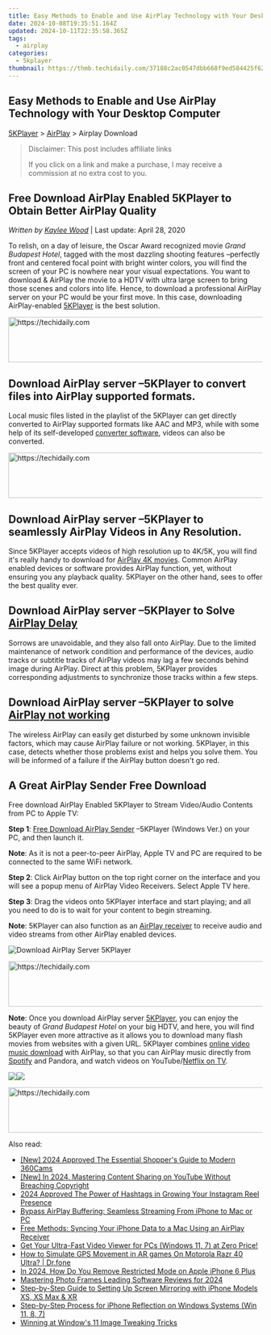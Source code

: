 ```yaml
---
title: Easy Methods to Enable and Use AirPlay Technology with Your Desktop Computer
date: 2024-10-08T19:35:51.164Z
updated: 2024-10-11T22:35:58.365Z
tags:
  - airplay
categories:
  - 5kplayer
thumbnail: https://thmb.techidaily.com/37188c2ac0547dbb668f9ed584425f62c5411d081b5606c8c487c2ccf4f6d577.jpg
---
```


## Easy Methods to Enable and Use AirPlay Technology with Your Desktop Computer

[5KPlayer](https://tools.techidaily.com/5kplayer/products/) \> [AirPlay](https://tools.techidaily.com/5kplayer/airplay/) \> Airplay Download

>  Disclaimer: This post includes affiliate links
>
>  If you click on a link and make a purchase, I may receive a commission at no extra cost to you.
>

## Free Download AirPlay Enabled 5KPlayer to Obtain Better AirPlay Quality

 _Written by [Kaylee Wood](https://www.quora.com/profile/Amanda-Hu-21)_ | Last update: April 28, 2020

To relish, on a day of leisure, the Oscar Award recognized movie _Grand Budapest Hotel_, tagged with the most dazzling shooting features –perfectly front and centered focal point with bright winter colors, you will find the screen of your PC is nowhere near your visual expectations. You want to download & AirPlay the movie to a HDTV with ultra large screen to bring those scenes and colors into life. Hence, to download a professional AirPlay server on your PC would be your first move. In this case, downloading AirPlay-enabled [5KPlayer](https://tools.techidaily.com/5kplayer/products/) is the best solution.

<!-- affiliate ads begin -->
<a href="https://appsumo.8odi.net/c/5597632/2123733/7443" target="_top" id="2123733">
  <img src="//a.impactradius-go.com/display-ad/7443-2123733" border="0" alt="https://techidaily.com" width="728" height="90"/>
</a>
<img height="0" width="0" src="https://appsumo.8odi.net/i/5597632/2123733/7443" style="position:absolute;visibility:hidden;" border="0" />
<!-- affiliate ads end -->

## Download AirPlay server –5KPlayer to convert files into AirPlay supported formats.

Local music files listed in the playlist of the 5KPlayer can get directly converted to AirPlay supported formats like AAC and MP3, while with some help of its self-developed [converter software](https://tools.techidaily.com/5kplayer/products/), videos can also be converted.

<!-- affiliate ads begin -->
<a href="https://appsumo.8odi.net/c/5597632/2144297/7443" target="_top" id="2144297">
  <img src="//a.impactradius-go.com/display-ad/7443-2144297" border="0" alt="https://techidaily.com" width="600" height="90"/>
</a>
<img height="0" width="0" src="https://appsumo.8odi.net/i/5597632/2144297/7443" style="position:absolute;visibility:hidden;" border="0" />
<!-- affiliate ads end -->

## Download AirPlay server –5KPlayer to seamlessly AirPlay Videos in Any Resolution.

Since 5KPlayer accepts videos of high resolution up to 4K/5K, you will find it's really handy to download for [AirPlay 4K movies](https://tools.techidaily.com/5kplayer/airplay/). Common AirPlay enabled devices or software provides AirPlay function, yet, without ensuring you any playback quality. 5KPlayer on the other hand, sees to offer the best quality ever.

## Download AirPlay server –5KPlayer to Solve [AirPlay Delay](https://tools.techidaily.com/5kplayer/airplay/)

Sorrows are unavoidable, and they also fall onto AirPlay. Due to the limited maintenance of network condition and performance of the devices, audio tracks or subtitle tracks of AirPlay videos may lag a few seconds behind image during AirPlay. Direct at this problem, 5KPlayer provides corresponding adjustments to synchronize those tracks within a few steps.

##  Download AirPlay server –5KPlayer to solve [AirPlay not working](https://tools.techidaily.com/5kplayer/airplay/)

The wireless AirPlay can easily get disturbed by some unknown invisible factors, which may cause AirPlay failure or not working. 5KPlayer, in this case, detects whether those problems exist and helps you solve them. You will be informed of a failure if the AirPlay button doesn't go red.

## A Great AirPlay Sender Free Download

Free download AirPlay Enabled 5KPlayer to Stream Video/Audio Contents from PC to Apple TV:

**Step 1**: [Free Download AirPlay Sender](https://tools.techidaily.com/5kplayer/airplay/) –5KPlayer (Windows Ver.) on your PC, and then launch it.

**Note**: As it is not a peer-to-peer AirPlay, Apple TV and PC are required to be connected to the same WiFi network.

**Step 2**: Click AirPlay button on the top right corner on the interface and you will see a popup menu of AirPlay Video Receivers. Select Apple TV here. 

**Step 3**: Drag the videos onto 5KPlayer interface and start playing; and all you need to do is to wait for your content to begin streaming.

**Note**: 5KPlayer can also function as an [AirPlay receiver](https://tools.techidaily.com/5kplayer/airplay/) to receive audio and video streams from other AirPlay enabled devices.

![Download AirPlay Server 5KPlayer](https://www.5kplayer.com/airplay/img/5k-airplay-xsy-airplay-with-win10-15021501.jpg) 

<!-- affiliate ads begin -->
<a href="https://appsumo.8odi.net/c/5597632/2132162/7443" target="_top" id="2132162">
  <img src="//a.impactradius-go.com/display-ad/7443-2132162" border="0" alt="https://techidaily.com" width="728" height="90"/>
</a>
<img height="0" width="0" src="https://appsumo.8odi.net/i/5597632/2132162/7443" style="position:absolute;visibility:hidden;" border="0" />
<!-- affiliate ads end -->

**Note**: Once you download AirPlay server [5KPlayer](https://tools.techidaily.com/5kplayer/products/), you can enjoy the beauty of _Grand Budapest Hotel_ on your big HDTV, and here, you will find 5KPlayer even more attractive as it allows you to download many flash movies from websites with a given URL. 5KPlayer combines [online video music download](https://tools.techidaily.com/5kplayer/products/) with AirPlay, so that you can AirPlay music directly from [Spotify](https://tools.techidaily.com/5kplayer/airplay/) and Pandora, and watch videos on YouTube/[Netflix on TV](https://tools.techidaily.com/5kplayer/airplay/).

[![](https://www.5kplayer.com/airplay/../button/freedownwhitewin.png)](https://tools.techidaily.com/5kplayer/products/)[![](https://www.5kplayer.com/airplay/../button/freedownbackmac.png)](https://tools.techidaily.com/5kplayer/products/)

<!-- affiliate ads begin -->
<a href="https://ephamedtechinc.pxf.io/c/5597632/2130530/26400" target="_top" id="2130530">
  <img src="//a.impactradius-go.com/display-ad/26400-2130530" border="0" alt="https://techidaily.com" width="728" height="90"/>
</a>
<img height="0" width="0" src="https://ephamedtechinc.pxf.io/i/5597632/2130530/26400" style="position:absolute;visibility:hidden;" border="0" />
<!-- affiliate ads end -->

<ins class="adsbygoogle"
     style="display:block"
     data-ad-format="autorelaxed"
     data-ad-client="ca-pub-7571918770474297"
     data-ad-slot="1223367746"></ins>

<ins class="adsbygoogle"
     style="display:block"
     data-ad-client="ca-pub-7571918770474297"
     data-ad-slot="8358498916"
     data-ad-format="auto"
     data-full-width-responsive="true"></ins>

<span class="atpl-alsoreadstyle">Also read:</span>
<div><ul>
<li><a href="https://fox-glue.techidaily.com/new-2024-approved-the-essential-shoppers-guide-to-modern-360cams/"><u>[New] 2024 Approved The Essential Shopper's Guide to Modern 360Cams</u></a></li>
<li><a href="https://youtube-blog.techidaily.com/n-2024-mastering-content-sharing-on-youtube-without-breaching-copyright/"><u>[New] In 2024, Mastering Content Sharing on YouTube Without Breaching Copyright</u></a></li>
<li><a href="https://some-approaches.techidaily.com/2024-approved-the-power-of-hashtags-in-growing-your-instagram-reel-presence/"><u>2024 Approved The Power of Hashtags in Growing Your Instagram Reel Presence</u></a></li>
<li><a href="https://media-tips.techidaily.com/bypass-airplay-buffering-seamless-streaming-from-iphone-to-mac-or-pc/"><u>Bypass AirPlay Buffering: Seamless Streaming From iPhone to Mac or PC</u></a></li>
<li><a href="https://media-tips.techidaily.com/free-methods-syncing-your-iphone-data-to-a-mac-using-an-airplay-receiver/"><u>Free Methods: Syncing Your iPhone Data to a Mac Using an AirPlay Receiver</u></a></li>
<li><a href="https://media-tips.techidaily.com/get-your-ultra-fast-video-viewer-for-pcs-windows-11-7-at-zero-price/"><u>Get Your Ultra-Fast Video Viewer for PCs (Windows 11, 7) at Zero Price!</u></a></li>
<li><a href="https://fake-location.techidaily.com/how-to-simulate-gps-movement-in-ar-games-on-motorola-razr-40-ultra-drfone-by-drfone-virtual-android/"><u>How to Simulate GPS Movement in AR games On Motorola Razr 40 Ultra? | Dr.fone</u></a></li>
<li><a href="https://ios-unlock.techidaily.com/in-2024-how-do-you-remove-restricted-mode-on-apple-iphone-6-plus-by-drfone-ios/"><u>In 2024, How Do You Remove Restricted Mode on Apple iPhone 6 Plus</u></a></li>
<li><a href="https://extra-approaches.techidaily.com/mastering-photo-frames-leading-software-reviews-for-2024/"><u>Mastering Photo Frames Leading Software Reviews for 2024</u></a></li>
<li><a href="https://media-tips.techidaily.com/step-by-step-guide-to-setting-up-screen-mirroring-with-iphone-models-xs-xs-max-and-xr/"><u>Step-by-Step Guide to Setting Up Screen Mirroring with iPhone Models XS, XS Max & XR</u></a></li>
<li><a href="https://media-tips.techidaily.com/step-by-step-process-for-iphone-reflection-on-windows-systems-win-11-8-7/"><u>Step-by-Step Process for iPhone Reflection on Windows Systems (Win 11, 8, 7)</u></a></li>
<li><a href="https://extra-resources.techidaily.com/winning-at-windows-11-image-tweaking-tricks/"><u>Winning at Window's 11 Image Tweaking Tricks</u></a></li>
</ul></div>

